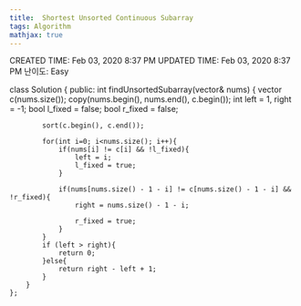 ```yaml
---
title:  Shortest Unsorted Continuous Subarray
tags: Algorithm
mathjax: true
---
```



CREATED TIME: Feb 03, 2020 8:37 PM
UPDATED TIME: Feb 03, 2020 8:37 PM
난이도: Easy

class Solution {
    public:
        int findUnsortedSubarray(vector<int>& nums) {
            vector<int> c(nums.size());
            copy(nums.begin(), nums.end(), c.begin());
            int left = 1, right = -1;
            bool l_fixed = false;
            bool r_fixed = false;
            
            sort(c.begin(), c.end());
            
            for(int i=0; i<nums.size(); i++){
                if(nums[i] != c[i] && !l_fixed){
                    left = i;
                    l_fixed = true;
                }
                
                if(nums[nums.size() - 1 - i] != c[nums.size() - 1 - i] && !r_fixed){
                    right = nums.size() - 1 - i;
                    
                    r_fixed = true;
                }
            }
            if (left > right){
                return 0;
            }else{
                return right - left + 1;
            }
        }
    };